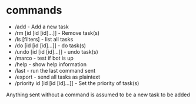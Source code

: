 # commands

- /add <task> - Add a new task
- /rm <task id> [id [id [id]...]] - Remove task(s)
- /ls <task id> [filters] - list all tasks
- /do <task id> [id [id [id]...]] - do task(s)
- /undo <task id> [id [id [id]...]] - undo task(s)
- /marco - test if bot is up
- /help - show help information
- /last - run the last command sent
- /export - send all tasks as plaintext
- /priority <priority> id [id [id [id]...]] - Set the priority of task(s)

Anything sent without a command is assumed to be a new task to be added
